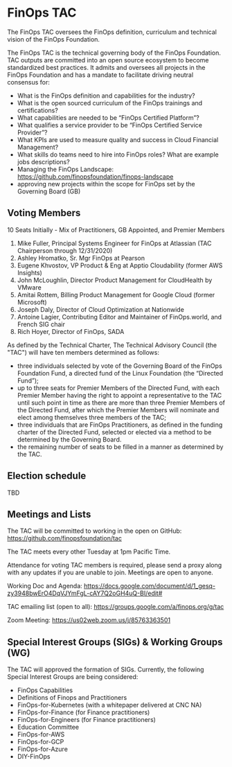 # FinOps TAC

The FinOps TAC oversees the FinOps definition, curriculum and technical vision of the FinOps Foundation.

The FinOps TAC is the technical governing body of the FinOps Foundation. TAC outputs are committed into an open source ecosystem to become standardized best practices. It admits and oversees all projects in the FinOps Foundation and has a mandate to facilitate driving neutral consensus for:

* What is the FinOps definition and capabilities for the industry? 
* What is the open sourced curriculum of the FinOps trainings and certifications?
* What capabilities are needed to be “FinOps Certified Platform”?
* What qualifies a service provider to be “FinOps Certified Service Provider”?
* What KPIs are used to measure quality and success in Cloud Financial Management?
* What skills do teams need to hire into FinOps roles? What are example jobs descriptions?
* Managing the FinOps Landscape: https://github.com/finopsfoundation/finops-landscape
* approving new projects within the scope for FinOps set by the Governing Board (GB)

## Voting Members

10 Seats Initially - Mix of Practitioners, GB Appointed, and Premier Members

1. Mike Fuller, Principal Systems Engineer for FinOps at Atlassian (TAC Chairperson through 12/31/2020)
1. Ashley Hromatko, Sr. Mgr FinOps at Pearson 
1. Eugene Khvostov, VP Product & Eng at Apptio Cloudability (former AWS Insights)
1. John McLoughlin, Director Product Management for CloudHealth by VMware 
1. Amitai Rottem, Billing Product Management for Google Cloud (former Microsoft)
1. Joseph Daly, Director of Cloud Optimization at Nationwide
1. Antoine Lagier, Contributing Editor and Maintainer of FinOps.world, and French SIG chair
1. Rich Hoyer, Director of FinOps, SADA

As defined by the Technical Charter, The Technical Advisory Council (the "TAC") will have ten members determined as follows:

* three individuals selected by vote of the Governing Board of the FinOps Foundation Fund, a directed fund of the Linux Foundation (the “Directed Fund”);
* up to three seats for Premier Members of the Directed Fund, with each Premier Member having the right to appoint a representative to the TAC until such point in time as there are more than three Premier Members of the Directed Fund, after which the Premier Members will nominate and elect among themselves three members of the TAC;
* three individuals that are FinOps Practitioners, as defined in the funding charter of the Directed Fund, selected or elected via a method to be determined by the Governing Board.
* the remaining number of seats to be filled in a manner as determined by the TAC.

## Election schedule

TBD

## Meetings and Lists

The TAC will be committed to working in the open on GitHub: https://github.com/finopsfoundation/tac

The TAC meets every other Tuesday at 1pm Pacific Time. 

Attendance for voting TAC members is required, please send a proxy along with any updates if you are unable to join. Meetings are open to anyone.

Working Doc and Agenda: https://docs.google.com/document/d/1_gesq-zy3948bwErO4DqVJYmFgL-cAY7Q2oGH4uQ-BI/edit#

TAC emailing list (open to all): https://groups.google.com/a/finops.org/g/tac

Zoom Meeting: https://us02web.zoom.us/j/85763363501

## Special Interest Groups (SIGs) & Working Groups (WG)
The TAC will approved the formation of SIGs. Currently, the following Special Interest Groups are being considered:

* FinOps Capabilities
* Definitions of Finops and Practitioners
* FinOps-for-Kubernetes (with a whitepaper delivered at CNC NA)
* FinOps-for-Finance (for Finance practitioners)
* FinOps-for-Engineers (for Finance practitioners)
* Education Committee
* FinOps-for-AWS
* FinOps-for-GCP
* FinOps-for-Azure
* DIY-FinOps
